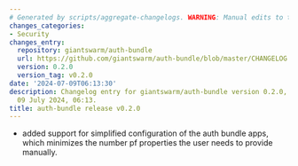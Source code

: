 ```yaml
---
# Generated by scripts/aggregate-changelogs. WARNING: Manual edits to this files will be overwritten.
changes_categories:
- Security
changes_entry:
  repository: giantswarm/auth-bundle
  url: https://github.com/giantswarm/auth-bundle/blob/master/CHANGELOG.md#020---2024-07-09
  version: 0.2.0
  version_tag: v0.2.0
date: '2024-07-09T06:13:30'
description: Changelog entry for giantswarm/auth-bundle version 0.2.0, published on
  09 July 2024, 06:13.
title: auth-bundle release v0.2.0
---
```


- added support for simplified configuration of the auth bundle apps, which minimizes the number pf properties the user needs to provide manually.
